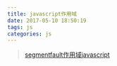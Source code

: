 ```yaml
---
title: javascript作用域
date: 2017-05-10 18:50:19
tags: js
categories: js
---
```



>[segmentfault作用域javascript](https://segmentfault.com/a/1190000004676747)